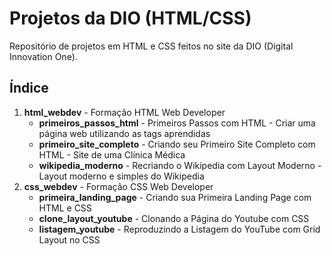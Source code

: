 # Projetos da DIO (HTML/CSS)
Repositório de projetos em HTML e CSS feitos no site da DIO (Digital Innovation One).

## Índice
1. **html_webdev** - Formação HTML Web Developer 
	- **primeiros_passos_html** - Primeiros Passos com HTML - Criar uma página web utilizando as tags aprendidas
 	- **primeiro_site_completo** - Criando seu Primeiro Site Completo com HTML - Site de uma Clínica Médica
  	- **wikipedia_moderno** - Recriando o Wikipedia com Layout Moderno - Layout moderno e simples do Wikipedia 
2. **css_webdev** - Formação CSS Web Developer
   	- **primeira_landing_page** - Criando sua Primeira Landing Page com HTML e CSS
   	- **clone_layout_youtube** - Clonando a Página do Youtube com CSS
   	- **listagem_youtube** - Reproduzindo a Listagem do YouTube com Grid Layout no CSS
